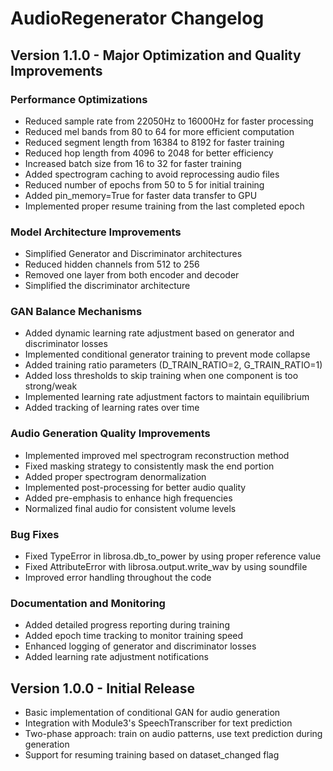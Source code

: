 # AudioRegenerator Changelog

## Version 1.1.0 - Major Optimization and Quality Improvements

### Performance Optimizations
- Reduced sample rate from 22050Hz to 16000Hz for faster processing
- Reduced mel bands from 80 to 64 for more efficient computation
- Reduced segment length from 16384 to 8192 for faster training
- Reduced hop length from 4096 to 2048 for better efficiency
- Increased batch size from 16 to 32 for faster training
- Added spectrogram caching to avoid reprocessing audio files
- Reduced number of epochs from 50 to 5 for initial training
- Added pin_memory=True for faster data transfer to GPU
- Implemented proper resume training from the last completed epoch

### Model Architecture Improvements
- Simplified Generator and Discriminator architectures
- Reduced hidden channels from 512 to 256
- Removed one layer from both encoder and decoder
- Simplified the discriminator architecture

### GAN Balance Mechanisms
- Added dynamic learning rate adjustment based on generator and discriminator losses
- Implemented conditional generator training to prevent mode collapse
- Added training ratio parameters (D_TRAIN_RATIO=2, G_TRAIN_RATIO=1)
- Added loss thresholds to skip training when one component is too strong/weak
- Implemented learning rate adjustment factors to maintain equilibrium
- Added tracking of learning rates over time

### Audio Generation Quality Improvements
- Implemented improved mel spectrogram reconstruction method
- Fixed masking strategy to consistently mask the end portion
- Added proper spectrogram denormalization
- Implemented post-processing for better audio quality
- Added pre-emphasis to enhance high frequencies
- Normalized final audio for consistent volume levels

### Bug Fixes
- Fixed TypeError in librosa.db_to_power by using proper reference value
- Fixed AttributeError with librosa.output.write_wav by using soundfile
- Improved error handling throughout the code

### Documentation and Monitoring
- Added detailed progress reporting during training
- Added epoch time tracking to monitor training speed
- Enhanced logging of generator and discriminator losses
- Added learning rate adjustment notifications

## Version 1.0.0 - Initial Release
- Basic implementation of conditional GAN for audio generation
- Integration with Module3's SpeechTranscriber for text prediction
- Two-phase approach: train on audio patterns, use text prediction during generation
- Support for resuming training based on dataset_changed flag 